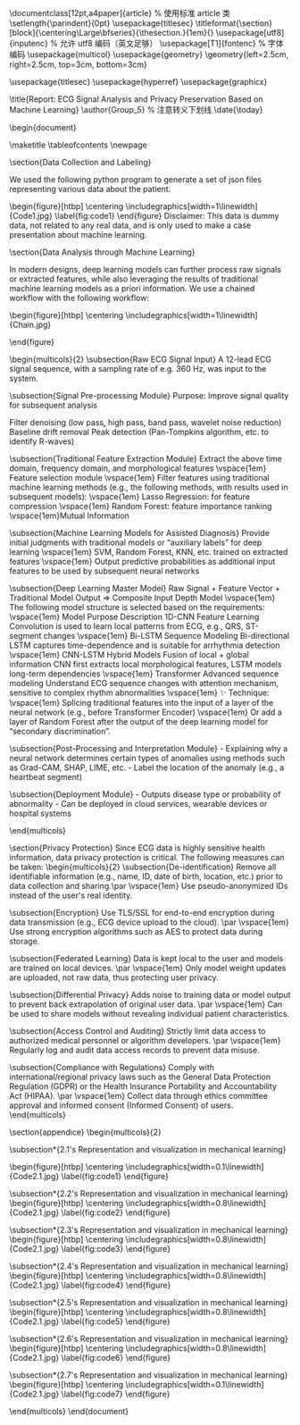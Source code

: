 \documentclass[12pt,a4paper]{article} % 使用标准 article 类
\setlength{\parindent}{0pt}
\usepackage{titlesec}
\titleformat{\section}[block]{\centering\Large\bfseries}{\thesection.}{1em}{}
\usepackage[utf8]{inputenc}  % 允许 utf8 编码（英文足够）
\usepackage[T1]{fontenc}     % 字体编码
\usepackage{multicol}
\usepackage{geometry}
\geometry{left=2.5cm, right=2.5cm, top=3cm, bottom=3cm}

\usepackage{titlesec}
\usepackage{hyperref}
\usepackage{graphicx}

\title{Report: ECG Signal Analysis and Privacy Preservation Based on Machine Learning}
\author{Group\_5} % 注意转义下划线
\date{\today}

\begin{document}

\maketitle
\tableofcontents
\newpage

\section{Data Collection and Labeling}

We used the following python program to generate a set of json files representing various data about the patient.

\begin{figure}[htbp]
    \centering
    \includegraphics[width=1\linewidth]{Code1.jpg}
    \label{fig:code1}
\end{figure}
Disclaimer: This data is dummy data, not related to any real data, and is only used to make a case presentation about machine learning.

\section{Data Analysis through Machine Learning}

In modern designs, deep learning models can further process raw signals or extracted features, while also leveraging the results of traditional machine learning models as a priori information. We use a chained workflow with the following workflow:

\begin{figure}[htbp]
    \centering
    \includegraphics[width=1\linewidth]{Chain.jpg}

\end{figure}

\begin{multicols}{2}
\subsection{Raw ECG Signal Input}
A 12-lead ECG signal sequence, with a sampling rate of e.g. 360 Hz, was input to the system.


\subsection{Signal Pre-processing Module}
Purpose: Improve signal quality for subsequent analysis

Filter denoising (low pass, high pass, band pass, wavelet noise reduction)
Baseline drift removal
Peak detection (Pan-Tompkins algorithm, etc. to identify R-waves)

\subsection{Traditional Feature Extraction Module}
Extract the above time domain, frequency domain, and morphological features
\vspace{1em}
Feature selection module
\vspace{1em}
Filter features using traditional machine learning methods (e.g., the following methods, with results used in subsequent models):
\vspace{1em}
Lasso Regression: for feature compression
\vspace{1em}
Random Forest: feature importance ranking
\vspace{1em}Mutual Information

\subsection{Machine Learning Models for Assisted Diagnosis}
Provide initial judgments with traditional models or “auxiliary labels” for deep learning
\vspace{1em}
SVM, Random Forest, KNN, etc. trained on extracted features
\vspace{1em}
Output predictive probabilities as additional input features to be used by subsequent neural networks

\subsection{Deep Learning Master Model}
Raw Signal + Feature Vector + Traditional Model Output ⇒ Composite Input Depth Model 
\vspace{1em}
The following model structure is selected based on the requirements:
\vspace{1em}
Model Purpose Description 1D-CNN Feature Learning Convolution is used to learn local patterns from ECG, e.g., QRS, ST-segment changes 
\vspace{1em}
Bi-LSTM Sequence Modeling Bi-directional LSTM captures time-dependence and is suitable for arrhythmia detection 
\vspace{1em}
CNN-LSTM Hybrid Models Fusion of local + global information CNN first extracts local morphological features, LSTM models long-term dependencies
\vspace{1em}
Transformer Advanced sequence modeling Understand ECG sequence changes with attention mechanism, sensitive to complex rhythm abnormalities
\vspace{1em}
✨ Technique:
\vspace{1em}
Splicing traditional features into the input of a layer of the neural network (e.g., before Transformer Encoder)
\vspace{1em}
Or add a layer of Random Forest after the output of the deep learning model for “secondary discrimination”.

\subsection{Post-Processing and Interpretation Module}
	- Explaining why a neural network determines certain types of anomalies using methods such as Grad-CAM, SHAP, LIME, etc.
	- Label the location of the anomaly (e.g., a heartbeat segment)

\subsection{Deployment Module}
	- Outputs disease type or probability of abnormality
	- Can be deployed in cloud services, wearable devices or hospital systems

\end{multicols}

\section{Privacy Protection}
Since ECG data is highly sensitive health information, data privacy protection is critical. The following measures can be taken:
\begin{multicols}{2}
\subsection{De-identification}
Remove all identifiable information (e.g., name, ID, date of birth, location, etc.) prior to data collection and sharing.\par
\vspace{1em}
Use pseudo-anonymized IDs instead of the user's real identity.

\subsection{Encryption}
Use TLS/SSL for end-to-end encryption during data transmission (e.g., ECG device upload to the cloud).
\par
\vspace{1em}
Use strong encryption algorithms such as AES to protect data during storage.

\subsection{Federated Learning}
Data is kept local to the user and models are trained on local devices.
\par
\vspace{1em}
Only model weight updates are uploaded, not raw data, thus protecting user privacy.

\subsection{Differential Privacy}
Adds noise to training data or model output to prevent back extrapolation of original user data.
\par
\vspace{1em}
Can be used to share models without revealing individual patient characteristics.

\subsection{Access Control and Auditing}
Strictly limit data access to authorized medical personnel or algorithm developers.
\par
\vspace{1em}
Regularly log and audit data access records to prevent data misuse.

\subsection{Compliance with Regulations}
Comply with international/regional privacy laws such as the General Data Protection Regulation (GDPR) or the Health Insurance Portability and Accountability Act (HIPAA).
\par
\vspace{1em}
Collect data through ethics committee approval and informed consent (Informed Consent) of users.
\end{multicols}

\section{appendice}
\begin{multicols}{2}
    

\subsection*{2.1's Representation and visualization in mechanical learning}

\begin{figure}[htbp]
    \centering
    \includegraphics[width=0.1\linewidth]{Code2.1.jpg}
    \label{fig:code1}
\end{figure}

\subsection*{2.2's Representation and visualization in mechanical learning}
\begin{figure}[htbp]
    \centering
    \includegraphics[width=0.8\linewidth]{Code2.1.jpg}
    \label{fig:code2}
\end{figure}

\subsection*{2.3's Representation and visualization in mechanical learning}
\begin{figure}[htbp]
    \centering
    \includegraphics[width=0.8\linewidth]{Code2.1.jpg}
    \label{fig:code3}
\end{figure}

\subsection*{2.4's Representation and visualization in mechanical learning}
\begin{figure}[htbp]
    \centering
    \includegraphics[width=0.8\linewidth]{Code2.1.jpg}
    \label{fig:code4}
\end{figure}

\subsection*{2.5's Representation and visualization in mechanical learning}
\begin{figure}[htbp]
    \centering
    \includegraphics[width=0.8\linewidth]{Code2.1.jpg}
    \label{fig:code5}
\end{figure}

\subsection*{2.6's Representation and visualization in mechanical learning}
\begin{figure}[htbp]
    \centering
    \includegraphics[width=0.8\linewidth]{Code2.1.jpg}
    \label{fig:code6}
\end{figure}

\subsection*{2.7's Representation and visualization in mechanical learning}
\begin{figure}[htbp]
    \centering
    \includegraphics[width=0.1\linewidth]{Code2.1.jpg}
    \label{fig:code7}
\end{figure}

\end{multicols}
\end{document}